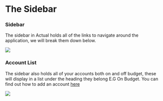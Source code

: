 # The Sidebar

### Sidebar

The sidebar in Actual holds all of the links to navigate around the application, we will break them down below.

![](/img/using-actual/budget-sidebar.png)

### Account List

The sidebar also holds all of your accounts both on and off budget, these will display in a list under the heading they belong E.G On Budget. You can find out how to add an account [here](/Accounts/addaccount#adding-a-new-account)

![](/img/using-actual/budget-sidebar-accounts.png)
